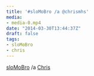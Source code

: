 ```yaml
---
title: '#sloMoBro /a @chrismhs'
media:
- media-0.mp4
date: "2014-03-30T13:44:37Z"
draft: false
tags:
- sloMoBro
- chris
---
```

[sloMoBro](/tags/slomobro) /a [Chris](/tags/chris)
